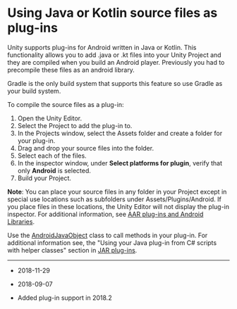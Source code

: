 # Using Java or Kotlin source files as plug-ins

Unity supports plug-ins for Android written in Java or Kotlin. This functionality allows you to add .java or .kt files into your Unity Project and they are compiled when you build an Android player. Previously you had to precompile these files as an android library.

Gradle is the only build system that supports this feature so use Gradle as your build system.

To compile the source files as a plug-in:

1. Open the Unity Editor.
2. Select the Project to add the plug-in to.
3. In the Projects window, select the Assets folder and create a folder for your plug-in.
4. Drag and drop your source files into the folder.
5. Select each of the files.
6. In the inspector window, under __Select platforms for plugin__, verify that only __Android__ is selected.
7. Build your Project.

__Note__: You can place your source files in any folder in your Project except in special use locations such as subfolders under Assets/Plugins/Android. If you place files in these locations, the Unity Editor will not display the plug-in inspector. For additional information, see [AAR plug-ins and Android Libraries](AndroidAARPlugins).

Use the [AndroidJavaObject](ScriptRef:AndroidJavaObject.html) class to call methods in your plug-in. For additional information see, the "Using your Java plug-in from C# scripts with helper classes" section in [JAR plug-ins](AndroidJARPlugins.html#javawithhelper). 

---------------
* <span class="page-edit">2018-11-29  <!-- include IncludeTextAmendPageYesEdit --></span>

* <span class="page-edit">2018-09-07 <!-- include IncludeTextNewPageYesEdit --></span>

* <span class="page-history">Added plug-in support in 2018.2 </span>